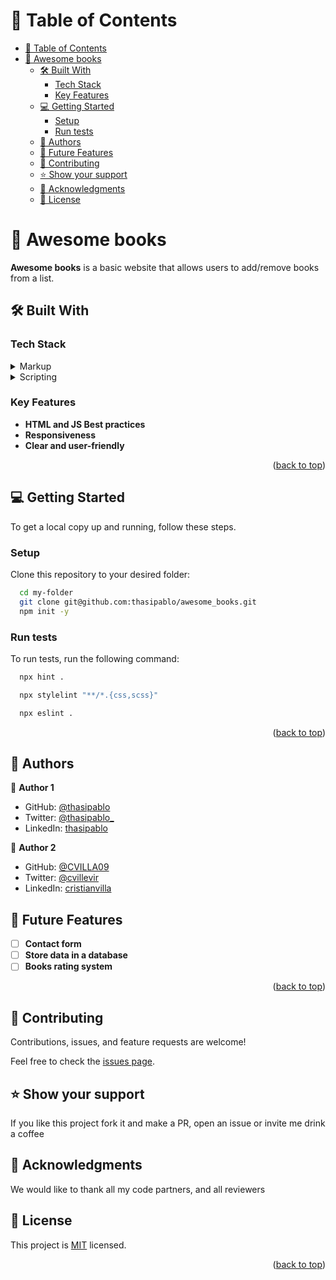 <a name="readme-top"></a>

# 📗 Table of Contents

- [📗 Table of Contents](#-table-of-contents)
- [📖 Awesome books ](#-awesome-books-)
  - [🛠 Built With ](#-built-with-)
    - [Tech Stack ](#tech-stack-)
    - [Key Features ](#key-features-)
  - [💻 Getting Started ](#-getting-started-)
    - [Setup](#setup)
    - [Run tests](#run-tests)
  - [👥 Authors ](#-authors-)
  - [🔭 Future Features ](#-future-features-)
  - [🤝 Contributing ](#-contributing-)
  - [⭐️ Show your support ](#️-show-your-support-)
  - [🙏 Acknowledgments ](#-acknowledgments-)
  - [📝 License ](#-license-)

<!-- PROJECT DESCRIPTION -->

# 📖 Awesome books <a name="about-project"></a>

**Awesome books** is a basic website that allows users to add/remove books from a list.

## 🛠 Built With <a name="built-with"></a>

### Tech Stack <a name="tech-stack"></a>

<details>
  <summary>Markup</summary>
  <ul>
    <li><a href="https://www.w3schools.com/html/">HTML</a></li>
  </ul>
</details>

<details>
  <summary>Scripting</summary>
  <ul>
    <li><a href="https://www.w3schools.com/js/">JavaScript</a></li>
  </ul>
</details>

<!-- Features -->

### Key Features <a name="key-features"></a>

- **HTML and JS Best practices**
- **Responsiveness**
- **Clear and user-friendly**

<p align="right">(<a href="#readme-top">back to top</a>)</p>

<!-- LIVE DEMO -->

<!-- GETTING STARTED -->

## 💻 Getting Started <a name="getting-started"></a>

To get a local copy up and running, follow these steps.

### Setup

Clone this repository to your desired folder:

```sh
  cd my-folder
  git clone git@github.com:thasipablo/awesome_books.git
  npm init -y
```

### Run tests

To run tests, run the following command:

```sh
  npx hint .
```

```sh
  npx stylelint "**/*.{css,scss}"
```

```sh
  npx eslint .
```

<p align="right">(<a href="#readme-top">back to top</a>)</p>

<!-- AUTHORS -->

## 👥 Authors <a name="authors"></a>

👤 **Author 1**

- GitHub: [@thasipablo](https://github.com/thasipablo)
- Twitter: [@thasipablo_](https://twitter.com/thasipablo_)
- LinkedIn: [thasipablo](https://linkedin.com/in/thasipablo)

👤 **Author 2**

- GitHub: [@CVILLA09](https://github.com/CVILLA09)
- Twitter: [@cvillevir](https://twitter.com/cvillevir)
- LinkedIn: [cristianvilla](https://www.linkedin.com/in/cristian-villa-5b518127b/)

<!-- CONTRIBUTING -->

## 🔭 Future Features <a name="future-features"></a>

- [ ] **Contact form**
- [ ] **Store data in a database**
- [ ] **Books rating system**

<p align="right">(<a href="#readme-top">back to top</a>)</p>

## 🤝 Contributing <a name="contributing"></a>

Contributions, issues, and feature requests are welcome!

Feel free to check the [issues page](https://github.com/thasipablo/awesome_books/issues).

<!-- SUPPORT -->

## ⭐️ Show your support <a name="support"></a>

If you like this project fork it and make a PR, open an issue or invite me drink a coffee

<!-- ACKNOWLEDGEMENTS -->

## 🙏 Acknowledgments <a name="acknowledgements"></a>

We would like to thank all my code partners, and all reviewers

<!-- LICENSE -->

## 📝 License <a name="license"></a>

This project is [MIT](./LICENSE) licensed.

<p align="right">(<a href="#readme-top">back to top</a>)</p>
